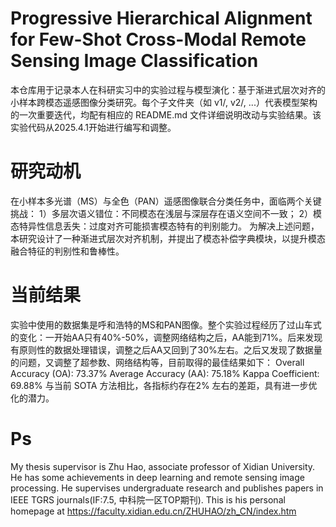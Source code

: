 # Progressive Hierarchical Alignment for Few-Shot Cross-Modal Remote Sensing Image Classification
本仓库用于记录本人在科研实习中的实验过程与模型演化：基于渐进式层次对齐的小样本跨模态遥感图像分类研究。每个子文件夹（如 v1/, v2/, ...）代表模型架构的一次重要迭代，均配有相应的 README.md 文件详细说明改动与实验结果。该实验代码从2025.4.1开始进行编写和调整。
# 研究动机
在小样本多光谱（MS）与全色（PAN）遥感图像联合分类任务中，面临两个关键挑战：
1）多层次语义错位：不同模态在浅层与深层存在语义空间不一致；
2）模态特异性信息丢失：过度对齐可能损害模态特有的判别能力。
为解决上述问题，本研究设计了一种渐进式层次对齐机制，并提出了模态补偿字典模块，以提升模态融合特征的判别性和鲁棒性。
# 当前结果
实验中使用的数据集是呼和浩特的MS和PAN图像。整个实验过程经历了过山车式的变化：一开始AA只有40%-50%，调整网络结构之后，AA能到71%。后来发现有原则性的数据处理错误，调整之后AA又回到了30%左右。之后又发现了数据量的问题，又调整了超参数、网络结构等，目前取得的最佳结果如下：
Overall Accuracy (OA): 73.37%
Average Accuracy (AA): 75.18%
Kappa Coefficient: 69.88%
与当前 SOTA 方法相比，各指标约存在2% 左右的差距，具有进一步优化的潜力。
# Ps
My thesis supervisor is Zhu Hao, associate professor of Xidian University. He has some achievements in deep learning and remote sensing image processing. He supervises undergraduate research and publishes papers in IEEE TGRS journals(IF:7.5, 中科院一区TOP期刊). This is his personal homepage at https://faculty.xidian.edu.cn/ZHUHAO/zh_CN/index.htm
